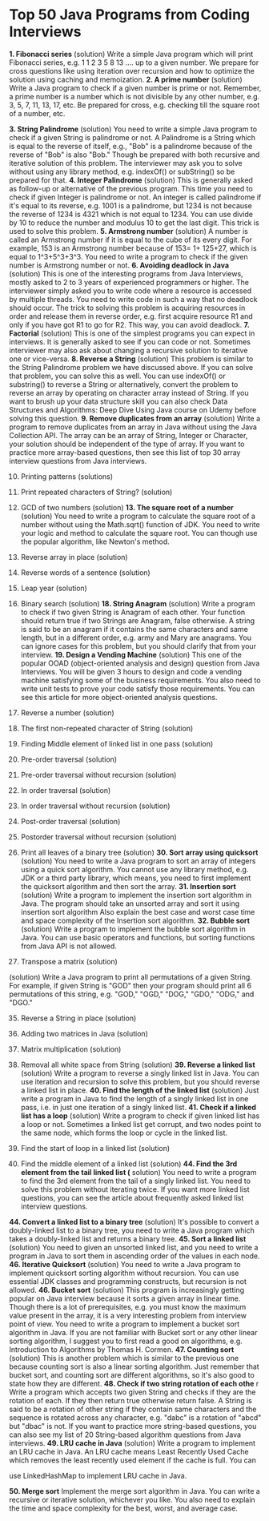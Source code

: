 # Top 50 Java Programs from Coding Interviews

**1. Fibonacci series** (solution)
Write a simple Java program which will print Fibonacci series, e.g. 1 1 2 3 5 8 13 .... up to a
given number. We prepare for cross questions like using iteration over recursion and
how to optimize the solution using caching and memoization.
**2. A prime number** (solution)
Write a Java program to check if a given number is prime or not. Remember, a prime
number is a number which is not divisible by any other number, e.g. 3, 5, 7, 11, 13, 17,
etc. Be prepared for cross, e.g. checking till the square root of a number, etc.


**3. String Palindrome** (solution)
You need to write a simple Java program to check if a given String is palindrome or not. A
Palindrome is a String which is equal to the reverse of itself, e.g., "Bob" is a palindrome
because of the reverse of "Bob" is also "Bob." Though be prepared with both recursive
and iterative solution of this problem. The interviewer may ask you to solve without
using any library method, e.g. indexOf() or subString() so be prepared for that.
**4. Integer Palindrome** (solution)
This is generally asked as follow-up or alternative of the previous program. This time you
need to check if given Integer is palindrome or not. An integer is called palindrome if it's
equal to its reverse, e.g. 1001 is a palindrome, but 1234 is not because the reverse of
1234 is 4321 which is not equal to 1234. You can use divide by 10 to reduce the number
and modulus 10 to get the last digit. This trick is used to solve this problem.
**5. Armstrong number** (solution)
A number is called an Armstrong number if it is equal to the cube of its every digit. For
example, 153 is an Armstrong number because of 153= 1+ 125+27, which is equal to
1^3+5^3+3^3. You need to write a program to check if the given number is Armstrong
number or not.
**6. Avoiding deadlock in Java** (solution)
This is one of the interesting programs from Java Interviews, mostly asked to 2 to 3 years
of experienced programmers or higher. The interviewer simply asked you to write code
where a resource is accessed by multiple threads. You need to write code in such a way
that no deadlock should occur. The trick to solving this problem is acquiring resources in
order and release them in reverse order, e.g. first acquire resource R1 and only if you
have got R1 to go for R2. This way, you can avoid deadlock.
**7. Factorial** (solution)
This is one of the simplest programs you can expect in interviews. It is generally asked to
see if you can code or not. Sometimes interviewer may also ask about changing a
recursive solution to iterative one or vice-versa.
**8. Reverse a String** (solution)
This problem is similar to the String Palindrome problem we have discussed above. If
you can solve that problem, you can solve this as well. You can use indexOf() or
substring() to reverse a String or alternatively, convert the problem to reverse an array by
operating on character array instead of String. If you want to brush up your data
structure skill you can also check Data Structures and Algorithms: Deep Dive Using
Java course on Udemy before solving this question.
**9. Remove duplicates from an array** (solution)
Write a program to remove duplicates from an array in Java without using the Java
Collection API. The array can be an array of String, Integer or Character, your solution
should be independent of the type of array. If you want to practice more array-based
questions, then see this list of top 30 array interview questions from Java interviews.


10. Printing patterns (solutions)
11. Print repeated characters of String? (solution)
12. GCD of two numbers (solution)
**13. The square root of a number** (solution)
You need to write a program to calculate the square root of a number without using the
Math.sqrt() function of JDK. You need to write your logic and method to calculate the
square root. You can though use the popular algorithm, like Newton's method.
14. Reverse array in place (solution)
15. Reverse words of a sentence (solution)
16. Leap year (solution)
17. Binary search (solution)
**18. String Anagram** (solution)
Write a program to check if two given String is Anagram of each other. Your function
should return true if two Strings are Anagram, false otherwise. A string is said to be an
anagram if it contains the same characters and same length, but in a different order, e.g.
army and Mary are anagrams. You can ignore cases for this problem, but you should
clarify that from your interview.
**19. Design a Vending Machine** (solution)
This one of the popular OOAD (object-oriented analysis and design) question from Java
Interviews. You will be given 3 hours to design and code a vending machine satisfying
some of the business requirements. You also need to write unit tests to prove your code
satisfy those requirements. You can see this article for more object-oriented analysis
questions.
20. Reverse a number (solution)
21. The first non-repeated character of String (solution)
22. Finding Middle element of linked list in one pass (solution)
23. Pre-order traversal (solution)
24. Pre-order traversal without recursion (solution)
25. In order traversal (solution)
26. In order traversal without recursion (solution)
27. Post-order traversal (solution)


28. Postorder traversal without recursion (solution)
29. Print all leaves of a binary tree (solution)
**30. Sort array using quicksort** (solution)
You need to write a Java program to sort an array of integers using a quick sort algorithm.
You cannot use any library method, e.g. JDK or a third party library, which means, you
need to first implement the quicksort algorithm and then sort the array.
**31. Insertion sort** (solution)
Write a program to implement the insertion sort algorithm in Java. The program should
take an unsorted array and sort it using insertion sort algorithm Also explain the best
case and worst case time and space complexity of the Insertion sort algorithm.
**32. Bubble sort** (solution)
Write a program to implement the bubble sort algorithm in Java. You can use basic
operators and functions, but sorting functions from Java API is not allowed.
33. Transpose a matrix (solution)

(solution)
Write a Java program to print all permutations of a given String. For example, if given
String is "GOD" then your program should print all 6 permutations of this string, e.g.
"GOD," "OGD," "DOG," "GDO," "ODG," and "DGO."

35. Reverse a String in place (solution)
36. Adding two matrices in Java (solution)
37. Matrix multiplication (solution)


38. Removal all white space from String (solution)
**39. Reverse a linked list** (solution)
Write a program to reverse a singly linked list in Java. You can use iteration and recursion
to solve this problem, but you should reverse a linked list in place.
**40. Find the length of the linked list** (solution)
Just write a program in Java to find the length of a singly linked list in one pass, i.e. in just
one iteration of a singly linked list.
**41. Check if a linked list has a loop** (solution)
Write a program to check if given linked list has a loop or not. Sometimes a linked list get
corrupt, and two nodes point to the same node, which forms the loop or cycle in the
linked list.
42. Find the start of loop in a linked list (solution)
43. Find the middle element of a linked list (solution)
**44. Find the 3rd element from the tail linked list (** solution)
You need to write a program to find the 3rd element from the tail of a singly linked list.
You need to solve this problem without iterating twice. If you want more linked list
questions, you can see the article about frequently asked linked list interview questions.


**44. Convert a linked list to a binary tree** (solution)
It's possible to convert a doubly-linked list to a binary tree, you need to write a Java
program which takes a doubly-linked list and returns a binary tree.
**45. Sort a linked list** (solution)
You need to given an unsorted linked list, and you need to write a program in Java to sort
them in ascending order of the values in each node.
**46. Iterative Quicksort** (solution)
You need to write a Java program to implement quicksort sorting algorithm without
recursion. You can use essential JDK classes and programming constructs, but recursion
is not allowed.
**46. Bucket sort** (solution)
This program is increasingly getting popular on Java interview because it sorts a given
array in linear time. Though there is a lot of prerequisites, e.g. you must know the
maximum value present in the array, it is a very interesting problem from interview point
of view. You need to write a program to implement a bucket sort algorithm in Java. If you
are not familiar with Bucket sort or any other linear sorting algorithm, I suggest you to
first read a good on algorithms, e.g. Introduction to Algorithms by Thomas H. Cormen.
**47. Counting sort** (solution)
This is another problem which is similar to the previous one because counting sort is
also a linear sorting algorithm. Just remember that bucket sort, and counting sort are
different algorithms, so it's also good to state how they are different.
**48. Check if two string rotation of each othe** r
Write a program which accepts two given String and checks if they are the rotation of
each. If they then return true otherwise return false. A String is said to be a rotation of
other string if they contain same characters and the sequence is rotated across any
character, e.g. "dabc" is a rotation of "abcd" but "dbac" is not. If you want to practice
more string-based questions, you can also see my list of 20 String-based algorithm
questions from Java interviews.
**49. LRU cache in Java** (solution)
Write a program to implement an LRU cache in Java. An LRU cache means Least Recently
Used Cache which removes the least recently used element if the cache is full. You can


use LinkedHashMap to implement LRU cache in Java.

**50. Merge sort**
Implement the merge sort algorithm in Java. You can write a recursive or iterative
solution, whichever you like. You also need to explain the time and space complexity for
the best, worst, and average case.
